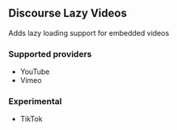 ## Discourse Lazy Videos

Adds lazy loading support for embedded videos

### Supported providers

  - YouTube
  - Vimeo

### Experimental

  - TikTok